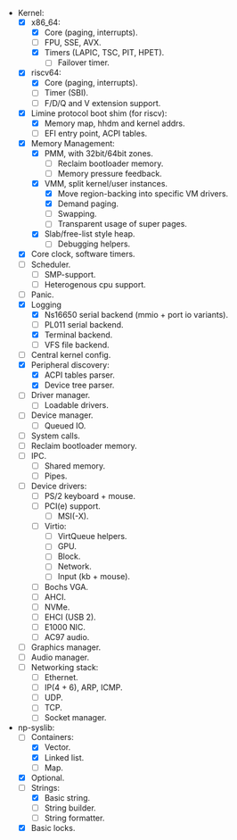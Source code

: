 - Kernel:
    - [x] x86_64:
        - [x] Core (paging, interrupts).
        - [ ] FPU, SSE, AVX.
        - [x] Timers (LAPIC, TSC, PIT, HPET).
            - [ ] Failover timer.
    - [x] riscv64:
        - [x] Core (paging, interrupts).
        - [ ] Timer (SBI).
        - [ ] F/D/Q and V extension support.
    - [x] Limine protocol boot shim (for riscv):
        - [x] Memory map, hhdm and kernel addrs.
        - [ ] EFI entry point, ACPI tables.
    - [x] Memory Management:
        - [x] PMM, with 32bit/64bit zones.
            - [ ] Reclaim bootloader memory.
            - [ ] Memory pressure feedback.
        - [x] VMM, split kernel/user instances.
            - [x] Move region-backing into specific VM drivers.
            - [x] Demand paging.
            - [ ] Swapping.
            - [ ] Transparent usage of super pages.
        - [x] Slab/free-list style heap.
            - [ ] Debugging helpers.
    - [x] Core clock, software timers.
    - [ ] Scheduler.
        - [ ] SMP-support.
        - [ ] Heterogenous cpu support.
    - [ ] Panic.
    - [x] Logging
        - [x] Ns16650 serial backend (mmio + port io variants).
        - [ ] PL011 serial backend.
        - [x] Terminal backend.
        - [ ] VFS file backend.
    - [ ] Central kernel config.
    - [x] Peripheral discovery:
        - [x] ACPI tables parser.
        - [x] Device tree parser.
    - [ ] Driver manager.
        - [ ] Loadable drivers.
    - [ ] Device manager.
        - [ ] Queued IO.
    - [ ] System calls.
    - [ ] Reclaim bootloader memory.
    - [ ] IPC.
        - [ ] Shared memory.
        - [ ] Pipes.
    - [ ] Device drivers:
        - [ ] PS/2 keyboard + mouse.
        - [ ] PCI(e) support.
            - [ ] MSI(-X).
        - [ ] Virtio:
            - [ ] VirtQueue helpers.
            - [ ] GPU.
            - [ ] Block.
            - [ ] Network.
            - [ ] Input (kb + mouse).
        - [ ] Bochs VGA.
        - [ ] AHCI.
        - [ ] NVMe.
        - [ ] EHCI (USB 2).
        - [ ] E1000 NIC.
        - [ ] AC97 audio.
    - [ ] Graphics manager.
    - [ ] Audio manager.
    - [ ] Networking stack:
        - [ ] Ethernet.
        - [ ] IP(4 + 6), ARP, ICMP.
        - [ ] UDP.
        - [ ] TCP.
        - [ ] Socket manager.

- np-syslib:
    - [ ] Containers:
        - [x] Vector.
        - [x] Linked list.
        - [ ] Map.
    - [x] Optional.
    - [ ] Strings:
        - [x] Basic string.
        - [ ] String builder.
        - [ ] String formatter.
    - [x] Basic locks.
